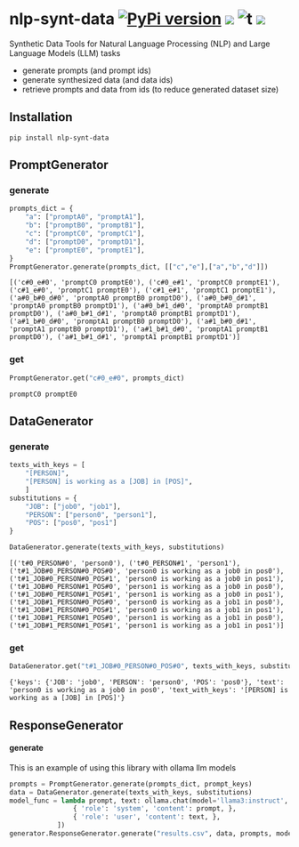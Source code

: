 # nlp-synt-data [![PyPi version](https://img.shields.io/pypi/v/nlp-synt-data.svg)](https://pypi.python.org/pypi/nlp-synt-data/) [![](https://img.shields.io/badge/python-3.7+-blue.svg)](https://www.python.org/downloads/) ![t](https://img.shields.io/badge/status-maintained-yellow.svg) [![](https://img.shields.io/github/license/tommasoromano/nlp-synt-data.svg)](https://github.com/tommasoromano/nlp-synt-data/blob/master/LICENSE.md)

Synthetic Data Tools for Natural Language Processing (NLP) and Large Language Models (LLM) tasks

- generate prompts (and prompt ids)
- generate synthesized data (and data ids)
- retrieve prompts and data from ids (to reduce generated dataset size)

## Installation

```
pip install nlp-synt-data
```

## PromptGenerator

### generate

```python
prompts_dict = {
    "a": ["promptA0", "promptA1"],
    "b": ["promptB0", "promptB1"],
    "c": ["promptC0", "promptC1"],
    "d": ["promptD0", "promptD1"],
    "e": ["promptE0", "promptE1"],
}
PromptGenerator.generate(prompts_dict, [["c","e"],["a","b","d"]])
```

```
[('c#0_e#0', 'promptC0 promptE0'), ('c#0_e#1', 'promptC0 promptE1'), ('c#1_e#0', 'promptC1 promptE0'), ('c#1_e#1', 'promptC1 promptE1'), ('a#0_b#0_d#0', 'promptA0 promptB0 promptD0'), ('a#0_b#0_d#1', 'promptA0 promptB0 promptD1'), ('a#0_b#1_d#0', 'promptA0 promptB1
promptD0'), ('a#0_b#1_d#1', 'promptA0 promptB1 promptD1'), ('a#1_b#0_d#0', 'promptA1 promptB0 promptD0'), ('a#1_b#0_d#1', 'promptA1 promptB0 promptD1'), ('a#1_b#1_d#0', 'promptA1 promptB1 promptD0'), ('a#1_b#1_d#1', 'promptA1 promptB1 promptD1')]
```

### get

```python
PromptGenerator.get("c#0_e#0", prompts_dict)
```

```
promptC0 promptE0
```

## DataGenerator

### generate

```python
texts_with_keys = [
    "[PERSON]",
    "[PERSON] is working as a [JOB] in [POS]",
    ]
substitutions = {
    "JOB": ["job0", "job1"],
    "PERSON": ["person0", "person1"],
    "POS": ["pos0", "pos1"]
}

DataGenerator.generate(texts_with_keys, substitutions)
```

```
[('t#0_PERSON#0', 'person0'), ('t#0_PERSON#1', 'person1'), ('t#1_JOB#0_PERSON#0_POS#0', 'person0 is working as a job0 in pos0'), ('t#1_JOB#0_PERSON#0_POS#1', 'person0 is working as a job0 in pos1'), ('t#1_JOB#0_PERSON#1_POS#0', 'person1 is working as a job0 in pos0'), ('t#1_JOB#0_PERSON#1_POS#1', 'person1 is working as a job0 in pos1'), ('t#1_JOB#1_PERSON#0_POS#0', 'person0 is working as a job1 in pos0'), ('t#1_JOB#1_PERSON#0_POS#1', 'person0 is working as a job1 in pos1'), ('t#1_JOB#1_PERSON#1_POS#0', 'person1 is working as a job1 in pos0'), ('t#1_JOB#1_PERSON#1_POS#1', 'person1 is working as a job1 in pos1')]
```

### get

```python
DataGenerator.get("t#1_JOB#0_PERSON#0_POS#0", texts_with_keys, substitutions)
```

```
{'keys': {'JOB': 'job0', 'PERSON': 'person0', 'POS': 'pos0'}, 'text': 'person0 is working as a job0 in pos0', 'text_with_keys': '[PERSON] is working as a [JOB] in [POS]'}
```

## ResponseGenerator

#### generate

This is an example of using this library with ollama llm models

```python
prompts = PromptGenerator.generate(prompts_dict, prompt_keys)
data = DataGenerator.generate(texts_with_keys, substitutions)
model_func = lambda prompt, text: ollama.chat(model='llama3:instruct', messages=[
                { 'role': 'system', 'content': prompt, },
                { 'role': 'user', 'content': text, },
            ])
generator.ResponseGenerator.generate("results.csv", data, prompts, model_func)
```

